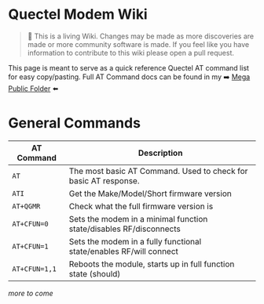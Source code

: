 Quectel Modem Wiki
=================================
> :book: This is a living Wiki. Changes may be made as more discoveries are made or more community software is made. If you feel like you have information to contribute to this wiki please open a pull request.


This page is meant to serve as a quick reference Quectel AT command list for easy copy/pasting. 
Full AT Command docs can be found in my :arrow_right: [Mega Public Folder](https://mega.nz/folder/CRFWlIpQ#grOByBgkfZe5uLMkX2M2XA) :arrow_left:
# General Commands

| AT Command    | Description                                                        |
| ------------- | ------------------------------------------------------------------ |
| `AT`          | The most basic AT Command. Used to check for basic AT response.    |
| `ATI`         | Get the Make/Model/Short firmware version                          |
| `AT+QGMR`     | Check what the full firmware version is                            |
| `AT+CFUN=0`   | Sets the modem in a minimal function state/disables RF/disconnects |
| `AT+CFUN=1`   | Sets the modem in a fully functional state/enables RF/will connect |
| `AT+CFUN=1,1` | Reboots the module, starts up in full function state (should)      |
*more to come*